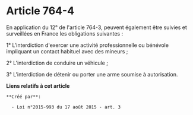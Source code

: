 # Article 764-4

En application du 12° de l'article 764-3, peuvent également être suivies et surveillées en France les obligations
suivantes : 

1° L'interdiction d'exercer une activité professionnelle ou bénévole impliquant un contact habituel avec des mineurs ; 

2° L'interdiction de conduire un véhicule ; 

3° L'interdiction de détenir ou porter une arme soumise à autorisation.

**Liens relatifs à cet article**

	**Créé par**:

	  - Loi n°2015-993 du 17 août 2015 - art. 3
